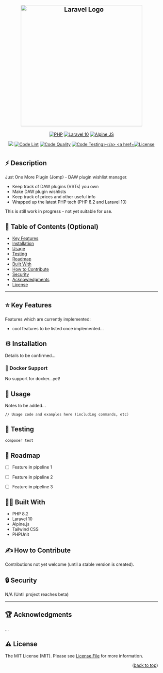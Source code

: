 <h2 align="center">
    <a href="#" target="_blank">
        <img src="https://raw.githubusercontent.com/laravel/art/master/logo-lockup/5%20SVG/2%20CMYK/1%20Full%20Color/laravel-logolockup-cmyk-red.svg" width="400" alt="Laravel Logo">
    </a>
</h2>
<a name="readme-top"></a>

<p align="center">
    <a href=""><img src="https://img.shields.io/badge/PHP-8-777BB4?style=for-the-badge&logo=php&logoColor=white" alt="PHP"</img></a>
    <a href=""><img src="https://img.shields.io/badge/Laravel-FF2D20?style=for-the-badge&logo=laravel&logoColor=white" alt="Laravel 10"</img></a>
    <a href=""><img src="https://img.shields.io/badge/Alpine%20JS-8BC0D0?style=for-the-badge&logo=alpinedotjs&logoColor=black" alt="Alpine JS"</img></a>
</p>

<p align="center">
    <a href="https://codecov.io/gh/harricoder/jomp"><img src="https://codecov.io/gh/harricoder/jomp/branch/main/graph/badge.svg?token=N7ZQ36DJ7Q"/></a>
    <a href="https://github.com/harricoder/jomp/actions?query=workflow%3ALint Code+branch%3Amain"><img src="https://github.com/harricoder/jomp/workflows/Lint Code/badge.svg" alt="Code Lint"></a>
    <a href="https://github.com/harricoder/jomp/actions?query=workflow%3ACode Quality+branch%3Amain"><img src="https://github.com/harricoder/jomp/workflows/Code Quality/badge.svg" alt="Code Quality"></a>
    <a href="https://github.com/harricoder/jomp/actions?query=workflow%3ATest Code+branch%3Amain"><img src="https://github.com/harricoder/jomp/workflows/Test Code/badge.svg" alt="Code Testing></a>
    <a href="https://packagist.org/packages/laravel/framework"><img src="https://img.shields.io/packagist/l/laravel/framework" alt="License"></a>
</p>

# <Your-Project-Title>

## ⚡️ Description

Just One More Plugin (Jomp) - DAW plugin wishlist manager.

- Keep track of DAW plugins (VSTs) you own
- Make DAW plugin wishlists
- Keep track of prices and other useful info
- Wrapped up the latest PHP tech (PHP 8.2 and Laravel 10)

This is still work in progress - not yet suitable for use.


## 📖 Table of Contents (Optional)

- [Key Features](#-key-features)
- [Installation](#-installation)
- [Usage](#-usage)
- [Testing](#-tesing)
- [Roadmap](#-roadmap)
- [Built With](#-built-with)
- [How to Contribute](#-how-to-contribute)
- [Security](#-security)
- [Acknowledgments](#-acknowledgments)
- [License](#-license)

---

## ⭐️ Key Features

Features which are currently implemented:

- cool features to be listed once implemented...


## ⚙️ Installation

Details to be confirmed...

### 🐳 Docker Support

No support for docker...yet!


## 🎯 Usage

Notes to be added...

```
// Usage code and examples here (including commands, etc)
```


## 🚧 Testing

```bash
composer test
```


## 🚀 Roadmap

- [ ] Feature in pipeline 1
- [ ] Feature in pipeline 2
- [ ] Feature in pipeline 3


## 👨‍💻 Built With

- PHP 8.2
- Laravel 10
- Alpine.js
- Tailwind CSS
- PHPUnit


## ✍️ How to Contribute

Contributions not yet welcome (until a stable version is created).


## 🔒 Security

N/A (Until project reaches beta)

---

## 🏆 Acknowledgments

...


## ⚠️ License

The MIT License (MIT). Please see [License File](LICENSE.md) for more information.

<p align="right">(<a href="#readme-top">back to top</a>)</p>
